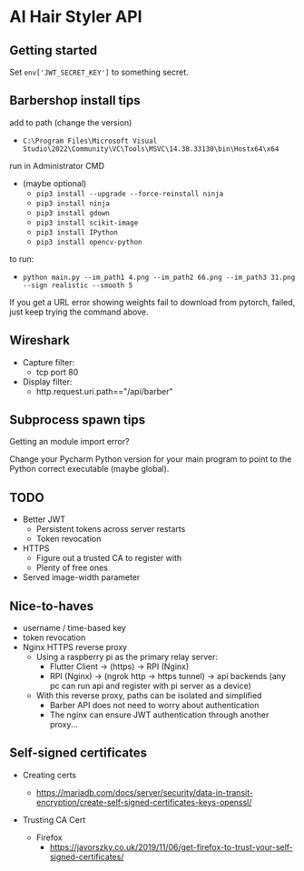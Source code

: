 # AI Hair Styler API

## Getting started

Set `env['JWT_SECRET_KEY']` to something secret.

## Barbershop install tips

add to path (change the version)
- `C:\Program Files\Microsoft Visual Studio\2022\Community\VC\Tools\MSVC\14.38.33130\bin\Hostx64\x64`

run in Administrator CMD
- (maybe optional)
  - `pip3 install --upgrade --force-reinstall ninja`
  - `pip3 install ninja`
  - `pip3 install gdown`
  - `pip3 install scikit-image`
  - `pip3 install IPython`
  - `pip3 install opencv-python`

to run:
- `python main.py --im_path1 4.png --im_path2 66.png --im_path3 31.png --sign realistic --smooth 5`

If you get a URL error showing weights fail to download from pytorch, failed, 
just keep trying the command above.

## Wireshark
- Capture filter: 
  - tcp port 80
- Display filter:
  - http.request.uri.path=="/api/barber"

## Subprocess spawn tips

Getting an module import error?

Change your Pycharm Python version for your main program to point to the
Python correct executable (maybe global).

## TODO
- Better JWT
  - Persistent tokens across server restarts
  - Token revocation
- HTTPS
  - Figure out a trusted CA to register with
  - Plenty of free ones
- Served image-width parameter

## Nice-to-haves
- username / time-based key 
- token revocation
- Nginx HTTPS reverse proxy
  - Using a raspberry pi as the primary relay server:
    - Flutter Client -> (https) -> RPI (Nginx)
    - RPI (Nginx) -> (ngrok http -> https tunnel) -> api backends (any pc can run api and register with pi server as a device)
  - With this reverse proxy, paths can be isolated and simplified
    - Barber API does not need to worry about authentication
    - The nginx can ensure JWT authentication through another proxy...

## Self-signed certificates
- Creating certs
  - https://mariadb.com/docs/server/security/data-in-transit-encryption/create-self-signed-certificates-keys-openssl/

- Trusting CA Cert
  - Firefox
    - https://javorszky.co.uk/2019/11/06/get-firefox-to-trust-your-self-signed-certificates/

